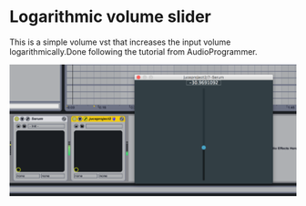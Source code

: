 # Logarithmic volume slider

This is a simple volume vst that increases the input volume logarithmically.Done following the tutorial from AudioProgrammer.

![screenshot](/screenshots/preview.png)

